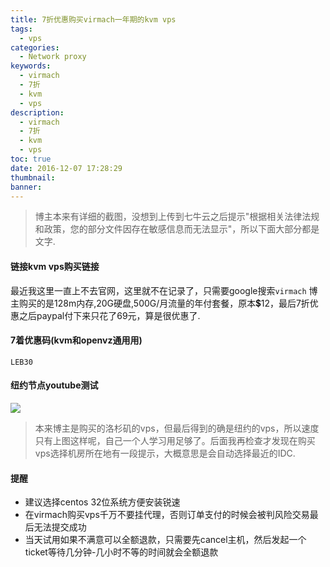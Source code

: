 ```yaml
---
title: 7折优惠购买virmach一年期的kvm vps
tags:
  - vps
categories:
  - Network proxy
keywords:
  - virmach
  - 7折
  - kvm
  - vps
description:
  - virmach
  - 7折
  - kvm
  - vps
toc: true
date: 2016-12-07 17:28:29
thumbnail:
banner:
---
```

>博主本来有详细的截图，没想到上传到七牛云之后提示"根据相关法律法规和政策，您的部分文件因存在敏感信息而无法显示"，所以下面大部分都是文字.

#### 链接kvm vps购买链接
最近我这里一直上不去官网，这里就不在记录了，只需要google搜索`virmach`
博主购买的是128m内存,20G硬盘,500G/月流量的年付套餐，原本💲12，最后7折优惠之后paypal付下来只花了69元，算是很优惠了.

#### 7着优惠码(kvm和openvz通用用)
```
LEB30
```
<!-- more -->
#### 纽约节点youtube测试
![](http://7xtlfa.com1.z0.glb.clouddn.com/static/images/virmach%E7%BA%BD%E7%BA%A6%E6%B5%8B%E9%80%9F.JPG)
>本来博主是购买的洛杉矶的vps，但最后得到的确是纽约的vps，所以速度只有上图这样呢，自己一个人学习用足够了。后面我再检查才发现在购买vps选择机房所在地有一段提示，大概意思是会自动选择最近的IDC.

#### 提醒
* 建议选择centos 32位系统方便安装锐速
* 在virmach购买vps千万不要挂代理，否则订单支付的时候会被判风险交易最后无法提交成功
* 当天试用如果不满意可以全额退款，只需要先cancel主机，然后发起一个ticket等待几分钟-几小时不等的时间就会全额退款
